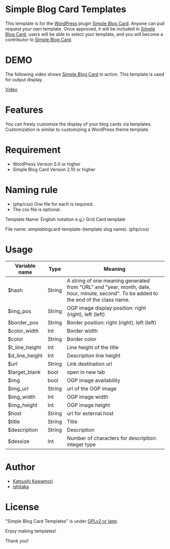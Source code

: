 # Simple Blog Card Templates

This template is for the [WordPress](https://wordpress.org/) plugin [Simple Blog Card](https://wordpress.org/plugins/simple-blog-card/).
Anyone can pull request your own template. Once approved, it will be included in [Simple Blog Card](https://wordpress.org/plugins/simple-blog-card/), users will be able to select your template, and you will become a contributor to [Simple Blog Card](https://wordpress.org/plugins/simple-blog-card/).

# DEMO

The following video shows [Simple Blog Card](https://wordpress.org/plugins/simple-blog-card/) in action. This template is used for output display.

[Video](https://blog.riverforest-wp.info/wordpress/wp-content/uploads/20191113/simple-blog-card-1.mp4)

# Features
You can freely customize the display of your blog cards via templates.
Customization is similar to customizing a WordPress theme template.

# Requirement

* WordPress Version 5.0 or higher
* Simple Blog Card Version 2.10 or higher

# Naming rule

* (php/css) One file for each is required.
* The css file is optional.

Template Name:
English notation
e.g.) Grid Card template

File name:
simpleblogcard-template-(template slug name). (php/css)

# Usage

| Variable name | Type | Meaning |
| --- | --- | --- |
| $hash | String | A string of one meaning generated from "URL" and "year, month, date, hour, minute, second". To be added to the end of the class name. |
| $img_pos | String | OGP image display position: right (right), left (left) |
| $border_pos | String | Border position: right (right), left (left) |
| $color_width | Int | Border width |
| $color | String | Border color |
| $t_line_height | Int | Line height of the title |
| $d_line_height | Int | Description line height |
| $url | String | Link destination url |
| $target_blank | bool | open in new tab |
| $img | bool | OGP image availability |
| $img_url | String | url of the OGP image |
| $img_width | Int | OGP image width |
| $img_height | Int | OGP image height |
| $host | String | url for external host |
| $title | String | Title |
| $description | String | Description |
| $dessize | Int | Number of characters for description: integer type |


# Author

* [Katsushi Kawamori](https://profiles.wordpress.org/katsushi-kawamori/)
* [ishitaka](https://profiles.wordpress.org/ishitaka/)

# License

"Simple Blog Card Templates" is under [GPLv2 or later](https://www.gnu.org/licenses/old-licenses/gpl-2.0.en.html).

Enjoy making templates!

Thank you!
